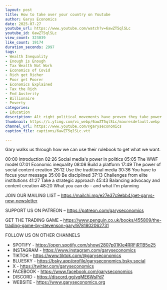 ```yaml
---
layout: post
title: How to take over your country on Youtube
author: Garys Economics
date: 2025-07-27
youtube_url: https://www.youtube.com/watch?v=6awZT5qlSLc
youtube_id: 6awZT5qlSLc
view_count: 323039
like_count: 19174
duration_seconds: 2997
tags:
- Wealth Inequality
- Enough is Enough
- Tax Wealth Not Work
- Economics of Covid
- Rich get Richer
- Poor get Poorer
- Economics Explained
- Tax the Rich
- End Austerity
- Billionaire
- Poverty
categories:
- Education
description: Alt right political movements have proven they take power using social media.
thumbnail: https://i.ytimg.com/vi_webp/6awZT5qlSLc/maxresdefault.webp
channel_url: https://www.youtube.com/@garyseconomics
caption_file: captions/6awZT5qlSLc.vtt

---
```


Gary walks us through how we can use their rulebook to get what we want.

00:00 Introduction
02:26 Social media's power in politics
05:05 The WWF model
07:01 Economic inequality
08:08 Build a platform
17:49 The power of social content creation
26:12 Use the traditional media
30:36 You have to focus your message
35:00 Be disciplined
37:13 Challenges from elite institutions
41:27 Take a strategic approach
45:43 Balancing advocacy and content creation
48:20 What you can do – and what I'm planning

JOIN OUR MAILING LIST – https://mailchi.mp/e27e37c9ebb4/get-garys-new-newsletter

SUPPORT US ON PATREON – https://patreon.com/garyseconomics

GET THE TRADING GAME – https://www.penguin.co.uk/books/455809/the-trading-game-by-stevenson-gary/9781802062731 

FOLLOW US ON OTHER CHANNELS

- SPOTIFY - https://open.spotify.com/show/2807p01KIe4RRFjRTB5o25
- INSTAGRAM  - https://www.instagram.com/garyseconomics
- TIKTOK - https://www.tiktok.com/@garyseconomics
- BLUESKY - https://bsky.app/profile/garyseconomics.bsky.social
- X - https://twitter.com/garyseconomics
- FACEBOOK - https://www.facebook.com/garyseconomics
- DISCORD - https://discord.gg/vqME6WsPd7
- WEBSITE - https://www.garyseconomics.org
